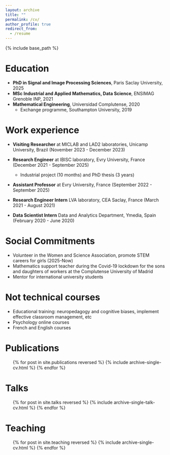 ```yaml
---
layout: archive
title: ""
permalink: /cv/
author_profile: true
redirect_from:
  - /resume
---
```


{% include base_path %}

Education
======
* **PhD in Signal and Image Processing Sciences**, Paris Saclay University, 2025
* **MSc Industrial and Applied Mathematics, Data Science**, ENSIMAG Grenoble INP, 2021
* **Mathematical Engineering**, Universidad Complutense, 2020
  * Exchange programme, Southampton University, 2019

Work experience
======
* **Visiting Researcher** at MICLAB and LAD2 laboratories, Unicamp University, Brazil (November 2023 - December 2023)

* **Research Engineer** at IBISC laboratory, Evry University, France (December 2021 - September 2025)
  * Industrial project (10 months) and PhD thesis (3 years)

* **Assistant Professor** at Evry University, France (September 2022 - September 2025)
    
* **Research Engineer Intern** LVA laboratory, CEA Saclay, France (March 2021 - August 2021)
    
* **Data Scientist Intern** Data and Analytics Department, Ymedia, Spain (February 2020 - June 2020)
    
Social Commitments
======
* Volunteer in the Women and Science Association, promote STEM careers for girls (2025-Now)
* Mathematics support teacher during the Covid-19 lockdown for the sons and daughters of workers at the Complutense University of Madrid
* Mentor for international university students

Not technical courses 
======
* Educational training: neuropedagogy and cognitive biases, implement effective classroom management, etc
* Psychology online courses
* French and English courses
  
Publications
======
  <ul>{% for post in site.publications reversed %}
    {% include archive-single-cv.html %}
  {% endfor %}</ul>
  
Talks
======
  <ul>{% for post in site.talks reversed %}
    {% include archive-single-talk-cv.html  %}
  {% endfor %}</ul>
  
Teaching
======
  <ul>{% for post in site.teaching reversed %}
    {% include archive-single-cv.html %}
  {% endfor %}</ul>
  
